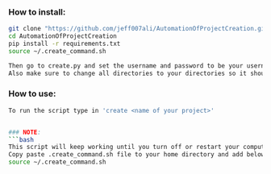 ### How to install: 
```bash
git clone "https://github.com/jeff007ali/AutomationOfProjectCreation.git"
cd AutomationOfProjectCreation
pip install -r requirements.txt
source ~/.create_command.sh

Then go to create.py and set the username and password to be your username and password and paste it in your home directory.
Also make sure to change all directories to your directories so it should be '/path/to/your/project'
```


### How to use:
```bash
To run the script type in 'create <name of your project>'


### NOTE:
```bash
This script will keep working until you turn off or restart your computer.
Copy paste .create_command.sh file to your home directory and add below command to your .bashrc file to make this command work permanently:
source ~/.create_command.sh

